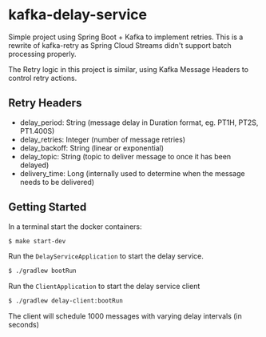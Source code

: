 # kafka-delay-service

Simple project using Spring Boot + Kafka to implement retries. This is a rewrite of kafka-retry as Spring Cloud Streams
didn't support batch processing properly.

The Retry logic in this project is similar, using Kafka Message Headers to control retry actions.

## Retry Headers
- delay_period: String (message delay in Duration format, eg. PT1H, PT2S, PT1.400S)
- delay_retries: Integer (number of message retries)
- delay_backoff: String (linear or exponential)
- delay_topic: String (topic to deliver message to once it has been delayed)
- delivery_time: Long (internally used to determine when the message needs to be delivered)

## Getting Started
In a terminal start the docker containers:
```bash
$ make start-dev
```

Run the `DelayServiceApplication` to start the delay service.
```bash
$ ./gradlew bootRun
```

Run the `ClientApplication` to start the delay service client
```bash
$ ./gradlew delay-client:bootRun
```

The client will schedule 1000 messages with varying delay intervals (in seconds)

